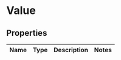 

# Value


## Properties

| Name | Type | Description | Notes |
|------------ | ------------- | ------------- | -------------|



